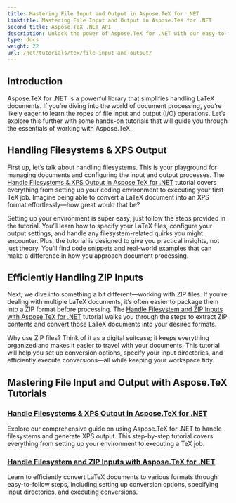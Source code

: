 ```yaml
---
title: Mastering File Input and Output in Aspose.TeX for .NET
linktitle: Mastering File Input and Output in Aspose.TeX for .NET
second_title: Aspose.TeX .NET API
description: Unlock the power of Aspose.TeX for .NET with our easy-to-follow tutorials on file input/output and XPS generation for seamless document processing.
type: docs
weight: 22
url: /net/tutorials/tex/file-input-and-output/
---
```

## Introduction

Aspose.TeX for .NET is a powerful library that simplifies handling LaTeX documents. If you’re diving into the world of document processing, you’re likely eager to learn the ropes of file input and output (I/O) operations. Let’s explore this further with some hands-on tutorials that will guide you through the essentials of working with Aspose.TeX.

## Handling Filesystems & XPS Output

First up, let’s talk about handling filesystems. This is your playground for managing documents and configuring the input and output processes. The [Handle Filesystems & XPS Output in Aspose.TeX for .NET](./handle-filesystem-and-xps-output/) tutorial covers everything from setting up your coding environment to executing your first TeX job. Imagine being able to convert a LaTeX document into an XPS format effortlessly—how great would that be? 

Setting up your environment is super easy; just follow the steps provided in the tutorial. You’ll learn how to specify your LaTeX files, configure your output settings, and handle any filesystem-related quirks you might encounter. Plus, the tutorial is designed to give you practical insights, not just theory. You’ll find code snippets and real-world examples that can make a difference in how you approach document processing.

## Efficiently Handling ZIP Inputs

Next, we dive into something a bit different—working with ZIP files. If you’re dealing with multiple LaTeX documents, it’s often easier to package them into a ZIP format before processing. The [Handle Filesystem and ZIP Inputs with Aspose.TeX for .NET](./handle-filesystem-and-zip-inputs/) tutorial walks you through the steps to extract ZIP contents and convert those LaTeX documents into your desired formats.

Why use ZIP files? Think of it as a digital suitcase; it keeps everything organized and makes it easier to travel with your documents. This tutorial will help you set up conversion options, specify your input directories, and efficiently execute conversions—all while keeping your workspace tidy. 

## Mastering File Input and Output with Aspose.TeX Tutorials
### [Handle Filesystems & XPS Output in Aspose.TeX for .NET](./handle-filesystem-and-xps-output/)
Explore our comprehensive guide on using Aspose.TeX for .NET to handle filesystems and generate XPS output. This step-by-step tutorial covers everything from setting up your environment to executing a TeX job.
### [Handle Filesystem and ZIP Inputs with Aspose.TeX for .NET](./handle-filesystem-and-zip-inputs/)
Learn to efficiently convert LaTeX documents to various formats through easy-to-follow steps, including setting up conversion options, specifying input directories, and executing conversions.